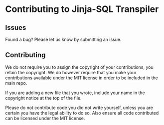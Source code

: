 # Contributing to Jinja-SQL Transpiler

## Issues

Found a bug? Please let us know by submitting an issue.

## Contributing

We do not require you to assign the copyright of your contributions, you retain the copyright. We do however require that you make your contributions available under the MIT license in order to be included in the main repo.

If you are adding a new file that you wrote, include your name in the copyright notice at the top of the file.

Please do not contribute code you did not write yourself, unless you are certain you have the legal ability to do so. Also ensure all code contributed can be licensed under the MIT license.
